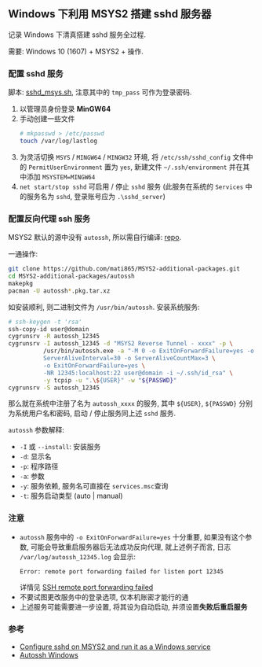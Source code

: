 ## Windows 下利用 MSYS2 搭建 sshd 服务器

记录 Windows 下清真搭建 sshd 服务全过程.

需要: Windows 10 (1607) + MSYS2 + 操作.

### 配置 sshd 服务

脚本: [sshd_msys.sh](src/sshd_msys.sh), 注意其中的 `tmp_pass` 可作为登录密码.

1. 以管理员身份登录 **MinGW64**
1. 手动创建一些文件
   ```bash
   # mkpasswd > /etc/passwd
   touch /var/log/lastlog
   ```
1. 为灵活切换 `MSYS` / `MINGW64` / `MINGW32` 环境,
   将 `/etc/ssh/sshd_config` 文件中的 `PermitUserEnvironment` 置为 `yes`,
   新建文件 `~/.ssh/environment` 并在其中添加 `MSYSTEM=MINGW64`
1. `net start/stop sshd` 可启用 / 停止 `sshd` 服务
   (此服务在系统的 `Services` 中的服务名为 `sshd`, 登录账号应为 `.\sshd_server`)

### 配置反向代理 ssh 服务

MSYS2 默认的源中没有 `autossh`, 所以需自行编译: [repo][autossh-additional-pkgs-repo].

一通操作:

```bash
git clone https://github.com/mati865/MSYS2-additional-packages.git
cd MSYS2-additional-packages/autossh
makepkg
pacman -U autossh*.pkg.tar.xz
```

如安装顺利, 则二进制文件为 `/usr/bin/autossh`. 安装系统服务:

```bash
# ssh-keygen -t 'rsa'
ssh-copy-id user@domain
cygrunsrv -R autossh_12345
cygrunsrv -I autossh_12345 -d "MSYS2 Reverse Tunnel - xxxx" -p \
          /usr/bin/autossh.exe -a "-M 0 -o ExitOnForwardFailure=yes -o \
          ServerAliveInterval=30 -o ServerAliveCountMax=3 \
          -o ExitOnForwardFailure=yes \
          -NR 12345:localhost:22 user@domain -i ~/.ssh/id_rsa" \
          -y tcpip -u ".\${USER}" -w "${PASSWD}"
cygrunsrv -S autossh_12345
```

那么就在系统中注册了名为 `autossh_xxxx` 的服务,
其中 `${USER}`, `${PASSWD}` 分别为系统用户名和密码,
启动 / 停止服务同上述 `sshd` 服务.

`autossh` 参数解释:

- `-I` 或 `--install`: 安装服务
- `-d`: 显示名
- `-p`: 程序路径
- `-a`: 参数
- `-y`: 服务依赖, 服务名可直接在 `services.msc`查询
- `-t`: 服务启动类型 (auto | manual)

### 注意

- `autossh` 服务中的 `-o ExitOnForwardFailure=yes` 十分重要,
  如果没有这个参数, 可能会导致重启服务器后无法成功反向代理,
  就上述例子而言, 日志 `/var/log/autossh_12345.log` 会显示:
  ```
  Error: remote port forwarding failed for listen port 12345
  ```
  详情见 [SSH remote port forwarding failed][se-595323]
- 不要试图更改服务中的登录选项, 仅本机账密才能行的通
- 上述服务可能需要进一步设置, 将其设为自动启动, 并须设置**失败后重启服务**

### 参考

- [Configure sshd on MSYS2 and run it as a Windows service][gist-00ee]
- [Autossh Windows][autossh-windows]

[gist-00ee]: https://gist.github.com/samhocevar/00eec26d9e9988d080ac#gistcomment-1508583
[autossh-additional-pkgs-repo]: https://github.com/mati865/MSYS2-additional-packages
[autossh-windows]: https://support.chartio.com/docs/data-sources/autossh-windows
[se-595323]: https://serverfault.com/questions/595323/ssh-remote-port-forwarding-failed
